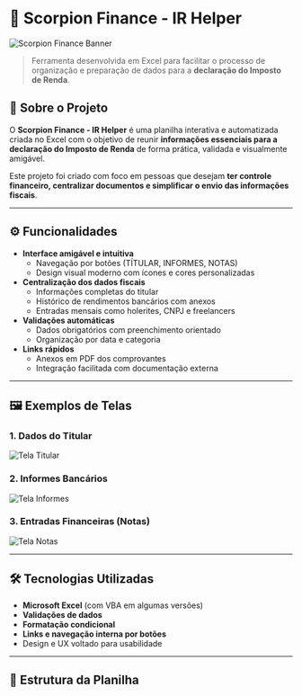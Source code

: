 # 🦂 Scorpion Finance - IR Helper

![Scorpion Finance Banner](https://img.shields.io/badge/Excel-VBA%20%7C%20UX%20Design-orange?style=flat&logo=microsoft-excel)  
> Ferramenta desenvolvida em Excel para facilitar o processo de organização e preparação de dados para a **declaração do Imposto de Renda**.

## 📌 Sobre o Projeto

O **Scorpion Finance - IR Helper** é uma planilha interativa e automatizada criada no Excel com o objetivo de reunir **informações essenciais para a declaração do Imposto de Renda** de forma prática, validada e visualmente amigável.

Este projeto foi criado com foco em pessoas que desejam **ter controle financeiro, centralizar documentos e simplificar o envio das informações fiscais**.

---

## ⚙️ Funcionalidades

- **Interface amigável e intuitiva**
  - Navegação por botões (TÍTULAR, INFORMES, NOTAS)
  - Design visual moderno com ícones e cores personalizadas
- **Centralização dos dados fiscais**
  - Informações completas do titular
  - Histórico de rendimentos bancários com anexos
  - Entradas mensais como holerites, CNPJ e freelancers
- **Validações automáticas**
  - Dados obrigatórios com preenchimento orientado
  - Organização por data e categoria
- **Links rápidos**
  - Anexos em PDF dos comprovantes
  - Integração facilitada com documentação externa

---

## 🖼️ Exemplos de Telas

### 1. Dados do Titular  
![Tela Titular](assets/tela_titular.png)

### 2. Informes Bancários  
![Tela Informes](assets/tela_informes.png)

### 3. Entradas Financeiras (Notas)  
![Tela Notas](assets/tela_notas.png)

---

## 🛠️ Tecnologias Utilizadas

- **Microsoft Excel** (com VBA em algumas versões)
- **Validações de dados**
- **Formatação condicional**
- **Links e navegação interna por botões**
- Design e UX voltado para usabilidade

---

## 📁 Estrutura da Planilha

